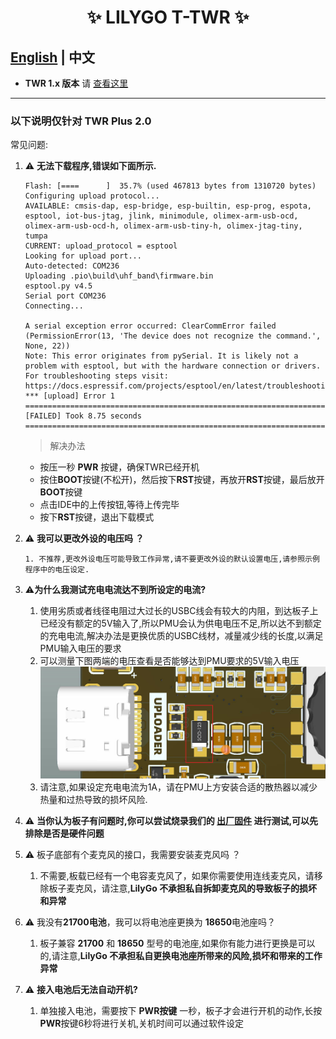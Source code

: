


<h1 align = "center">✨ LILYGO T-TWR  ✨</h1>

## **[English](README.MD) | 中文**


- **TWR 1.x 版本** 请 [查看这里](https://t-twr.readthedocs.io/en/latest/)

------------


###  以下说明仅针对 **TWR Plus 2.0**

常见问题:

1. ⚠ **无法下载程序,错误如下面所示.**
   
    ```shell
    Flash: [====      ]  35.7% (used 467813 bytes from 1310720 bytes)
    Configuring upload protocol...
    AVAILABLE: cmsis-dap, esp-bridge, esp-builtin, esp-prog, espota, esptool, iot-bus-jtag, jlink, minimodule, olimex-arm-usb-ocd, olimex-arm-usb-ocd-h, olimex-arm-usb-tiny-h, olimex-jtag-tiny, tumpa
    CURRENT: upload_protocol = esptool
    Looking for upload port...
    Auto-detected: COM236
    Uploading .pio\build\uhf_band\firmware.bin
    esptool.py v4.5
    Serial port COM236
    Connecting...

    A serial exception error occurred: ClearCommError failed (PermissionError(13, 'The device does not recognize the command.', None, 22))
    Note: This error originates from pySerial. It is likely not a problem with esptool, but with the hardware connection or drivers.
    For troubleshooting steps visit: https://docs.espressif.com/projects/esptool/en/latest/troubleshooting.html
    *** [upload] Error 1
    ================================================================================================================ [FAILED] Took 8.75 seconds ================================================================================================================

    ```
    > 解决办法
     - 按压一秒 **PWR** 按键，确保TWR已经开机
     - 按住**BOOT**按键(不松开)，然后按下**RST**按键，再放开**RST**按键，最后放开**BOOT**按键
     - 点击IDE中的上传按钮,等待上传完毕
     - 按下**RST**按键，退出下载模式

2. ⚠ **我可以更改外设的电压吗 ？**

       1. 不推荐,更改外设电压可能导致工作异常,请不要更改外设的默认设置电压,请参照示例程序中的电压设定.
 
 3. ⚠**为什么我测试充电电流达不到所设定的电流?**
      1. 使用劣质或者线径电阻过大过长的USBC线会有较大的内阻，到达板子上已经没有额定的5V输入了,所以PMU会认为供电电压不足,所以达不到额定的充电电流,解决办法是更换优质的USBC线材，减量减少线的长度,以满足PMU输入电压的要求
      2. 可以测量下图两端的电压查看是否能够达到PMU要求的5V输入电压
         ![](./docs/_static/input-voltage.jpg)
     1. 请注意,如果设定充电电流为1A，请在PMU上方安装合适的散热器以减少热量和过热导致的损坏风险.

 4. ⚠ **当你认为板子有问题时,你可以尝试烧录我们的 [出厂固件](./firmware/twr-plus%202.0/README.MD) 进行测试,可以先排除是否是硬件问题**

 5. ⚠ 板子底部有个麦克风的接口，我需要安装麦克风吗 ？
     1. 不需要,板载已经有一个电容麦克风了，如果你需要使用连线麦克风，请移除板子麦克风，请注意,**LilyGo 不承担私自拆卸麦克风的导致板子的损坏和异常**

 6. ⚠ 我没有**21700电池**，我可以将电池座更换为 **18650**电池座吗？
     1. 板子兼容 **21700** 和 **18650** 型号的电池座,如果你有能力进行更换是可以的,请注意,**LilyGo 不承担私自更换电池座所带来的风险,损坏和带来的工作异常**

 7. ⚠ **接入电池后无法自动开机?**
     1. 单独接入电池，需要按下 **PWR按键** 一秒，板子才会进行开机的动作,长按**PWR**按键6秒将进行关机,关机时间可以通过软件设定


